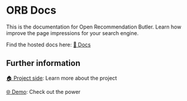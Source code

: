 # ORB Docs
This is the documentation for Open Recommendation Butler. Learn how improve the page impressions for your search engine.

Find the hosted docs here: <a href="https://open-recommendation-butler.github.io/orb-docs/"> 📑 Docs</a>


## Further information

<a href="https://github.com/open-recommendation-butler"> 🏠 Project side</a>: Learn more about the project

<a href="https://open-recommendation-butler.tech/"> 🌐 Demo</a>: Check out the power

